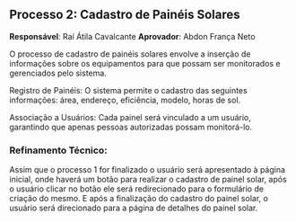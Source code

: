 ## Processo 2: Cadastro de Painéis Solares 
**Responsável**: Raí Átila Cavalcante
**Aprovador**: Abdon França Neto 

O processo de cadastro de painéis solares envolve a inserção de informações sobre os equipamentos para que possam ser monitorados e gerenciados pelo sistema. 

Registro de Painéis: O sistema permite o cadastro das seguintes informações: área, endereço, eficiência, modelo, horas de sol. 

Associação a Usuários: Cada painel será vinculado a um usuário, garantindo que apenas pessoas autorizadas possam monitorá-lo.

### Refinamento Técnico:
Assim que o processo 1 for finalizado o usuário será apresentado à página inicial, onde haverá um botão para realizar o cadastro de painel solar, após o usuário clicar no botão ele será redirecionado para o formulário de criação do mesmo. E após a finalização do cadastro do painel solar, o usuário será direcionado para a página de detalhes do painel solar.
